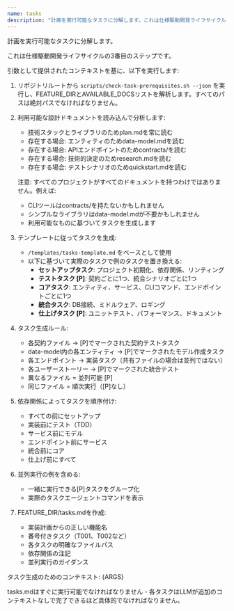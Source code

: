 ```yaml
---
name: tasks
description: "計画を実行可能なタスクに分解します。これは仕様駆動開発ライフサイクルの3番目のステップです。"
---
```


計画を実行可能なタスクに分解します。

これは仕様駆動開発ライフサイクルの3番目のステップです。

引数として提供されたコンテキストを基に、以下を実行します:

1. リポジトリルートから `scripts/check-task-prerequisites.sh --json` を実行し、FEATURE_DIRとAVAILABLE_DOCSリストを解析します。すべてのパスは絶対パスでなければなりません。
2. 利用可能な設計ドキュメントを読み込んで分析します:
   - 技術スタックとライブラリのためplan.mdを常に読む
   - 存在する場合: エンティティのためdata-model.mdを読む
   - 存在する場合: APIエンドポイントのためcontracts/を読む
   - 存在する場合: 技術的決定のためresearch.mdを読む
   - 存在する場合: テストシナリオのためquickstart.mdを読む
   
   注意: すべてのプロジェクトがすべてのドキュメントを持つわけではありません。例えば:
   - CLIツールはcontracts/を持たないかもしれません
   - シンプルなライブラリはdata-model.mdが不要かもしれません
   - 利用可能なものに基づいてタスクを生成します

3. テンプレートに従ってタスクを生成:
   - `/templates/tasks-template.md` をベースとして使用
   - 以下に基づいて実際のタスクで例のタスクを置き換える:
     * **セットアップタスク**: プロジェクト初期化、依存関係、リンティング
     * **テストタスク [P]**: 契約ごとに1つ、統合シナリオごとに1つ
     * **コアタスク**: エンティティ、サービス、CLIコマンド、エンドポイントごとに1つ
     * **統合タスク**: DB接続、ミドルウェア、ロギング
     * **仕上げタスク [P]**: ユニットテスト、パフォーマンス、ドキュメント

4. タスク生成ルール:
   - 各契約ファイル → [P]でマークされた契約テストタスク
   - data-model内の各エンティティ → [P]でマークされたモデル作成タスク
   - 各エンドポイント → 実装タスク（共有ファイルの場合は並列ではない）
   - 各ユーザーストーリー → [P]でマークされた統合テスト
   - 異なるファイル = 並列可能 [P]
   - 同じファイル = 順次実行（[P]なし）

5. 依存関係によってタスクを順序付け:
   - すべての前にセットアップ
   - 実装前にテスト（TDD）
   - サービス前にモデル
   - エンドポイント前にサービス
   - 統合前にコア
   - 仕上げ前にすべて

6. 並列実行の例を含める:
   - 一緒に実行できる[P]タスクをグループ化
   - 実際のタスクエージェントコマンドを表示

7. FEATURE_DIR/tasks.mdを作成:
   - 実装計画からの正しい機能名
   - 番号付きタスク（T001、T002など）
   - 各タスクの明確なファイルパス
   - 依存関係の注記
   - 並列実行のガイダンス

タスク生成のためのコンテキスト: {ARGS}

tasks.mdはすぐに実行可能でなければなりません - 各タスクはLLMが追加のコンテキストなしで完了できるほど具体的でなければなりません。
